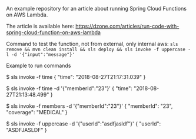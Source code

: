 An example repository for an article about running Spring Cloud Functions on AWS Lambda.

The article is available here: https://dzone.com/articles/run-code-with-spring-cloud-function-on-aws-lambda


Command to test the function, not from external, only internal aws:
`sls remove && mvn clean install && sls deploy && sls invoke -f uppercase -l -d '{"input":"message"}'`

Example to run commands

$ sls invoke -f time
{
    "time": "2018-08-27T21:17:31.039"
}

$ sls invoke -f time -d '{"memberId":"23"}'
{
    "time": "2018-08-27T21:13:48.499"
}

$ sls invoke -f members -d '{"memberId":"23"}'
{
    "memberId": "23",
    "coverage": "MEDICAL"
}

$ sls invoke -f uppercase -d '{"userId":"asdfjasldf"}'
{
    "userId": "ASDFJASLDF"
}

